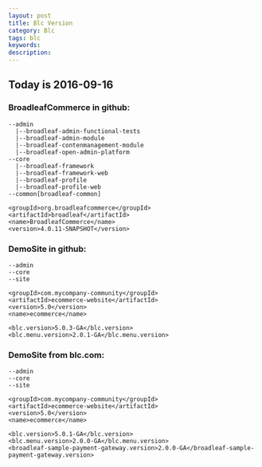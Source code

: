 ```yaml
---
layout: post
title: Blc Version
category: Blc
tags: blc
keywords:
description:
---
```

## Today is 2016-09-16  
  
### BroadleafCommerce in github:  
  
```
--admin  
  |--broadleaf-admin-functional-tests  
  |--broadleaf-admin-module  
  |--broadleaf-contenmanagement-module  
  |--broadleaf-open-admin-platform  
--core  
  |--broadleaf-framework  
  |--broadleaf-framework-web  
  |--broadleaf-profile  
  |--broadleaf-profile-web  
--common[broadleaf-common]
```
  
```
<groupId>org.broadleafcommerce</groupId>  
<artifactId>broadleaf</artifactId>  
<name>BroadleafCommerce</name>  
<version>4.0.11-SNAPSHOT</version>  
```

### DemoSite in github:  
  
```
--admin  
--core  
--site  
```
  
```
<groupId>com.mycompany-community</groupId>  
<artifactId>ecommerce-website</artifactId>  
<version>5.0</version>  
<name>ecommerce</name>  
```
  
```
<blc.version>5.0.3-GA</blc.version>  
<blc.menu.version>2.0.1-GA</blc.menu.version>  
```
  

### DemoSite from blc.com:  
  
```
--admin  
--core  
--site  
```
  
```
<groupId>com.mycompany-community</groupId>  
<artifactId>ecommerce-website</artifactId>  
<version>5.0</version>  
<name>ecommerce</name>  
```
  
```
<blc.version>5.0.1-GA</blc.version>  
<blc.menu.version>2.0.0-GA</blc.menu.version>  
<broadleaf-sample-payment-gateway.version>2.0.0-GA</broadleaf-sample-payment-gateway.version>  
```